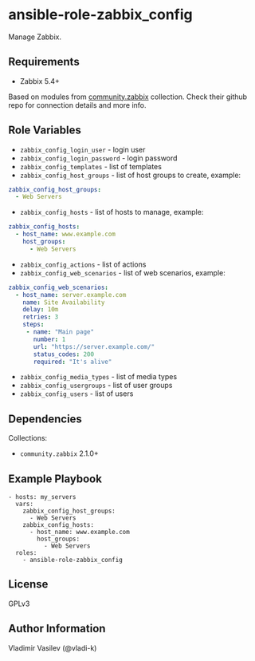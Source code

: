 ansible-role-zabbix_config
====

Manage Zabbix.

Requirements
------------

* Zabbix 5.4+

Based on modules from [community.zabbix](https://github.com/ansible-collections/community.zabbix) collection. Check their github repo for connection details and more info.

Role Variables
--------------

* `zabbix_config_login_user` - login user
* `zabbix_config_login_password` - login password
* `zabbix_config_templates` - list of templates
* `zabbix_config_host_groups` - list of host groups to create, example:

```yaml
zabbix_config_host_groups:
  - Web Servers
```

* `zabbix_config_hosts` - list of hosts to manage, example:

```yaml
zabbix_config_hosts:
  - host_name: www.example.com
    host_groups:
      - Web Servers
```

* `zabbix_config_actions` - list of actions
* `zabbix_config_web_scenarios` - list of web scenarios, example:

```yaml
zabbix_config_web_scenarios:
  - host_name: server.example.com
    name: Site Availability
    delay: 10m
    retries: 3
    steps:
     - name: "Main page"
       number: 1
       url: "https://server.example.com/"
       status_codes: 200
       required: "It's alive"
```

* `zabbix_config_media_types` - list of media types
* `zabbix_config_usergroups` - list of user groups
* `zabbix_config_users` - list of users

Dependencies
------------

Collections:

* `community.zabbix` 2.1.0+

Example Playbook
----------------

```
- hosts: my_servers
  vars:
    zabbix_config_host_groups:
      - Web Servers
    zabbix_config_hosts:
      - host_name: www.example.com
        host_groups:
          - Web Servers
  roles:
    - ansible-role-zabbix_config
```

License
-------

GPLv3

Author Information
------------------

Vladimir Vasilev (@vladi-k)
